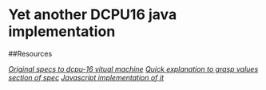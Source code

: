 # Yet another DCPU16 java implementation

##Resources

*[Original specs to dcpu-16 vitual machine](http://0x10c.com/doc/dcpu-16.txt)*
*[Quick explanation to grasp values section of spec](http://stackoverflow.com/questions/10028644/how-to-understand-the-first-line-of-the-dcpu-16-specs-assembly-example)*
*[Javascript implementation of it](http://jazzychad.net/dcpu.html)*